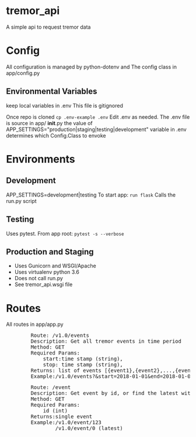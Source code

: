 # tremor_api
A simple api to request tremor data

# Config
All configuration is managed by 
python-dotenv and The config class in app/config.py
## Environmental Variables
keep local variables in .env This file is gitignored

Once repo is cloned 
`cp .env-example .env`
Edit .env as needed. 
The .env file is source in app/ __init__.py
the value of APP_SETTINGS="production|staging|testing|development"  variable in .env determines which Config.Class to envoke
# Environments
## Development
APP_SETTINGS=development|testing 
To start app:
`run flask`
Calls the run.py script

## Testing
Uses pytest. From app root:
`pytest -s --verbose`

## Production and Staging
* Uses Gunicorn and WSGI/Apache
* Uses virtualenv python 3.6
* Does not call run.py 
* See tremor_api.wsgi file

# Routes
All routes in app/app.py
<pre>
        Route: /v1.0/events
        Description: Get all tremor events in time period
        Method: GET
        Required Params:
            start:time stamp (string),
            stop: time stamp (string),
        Returns: list of events [{event1},{event2},...,{eventn}] or 404
        Example:/v1.0/events?&start=2018-01-01&end=2018-01-02
</pre>
<pre>
        Route: /event
        Description: Get event by id, or find the latest with event_id =0
        Method: GET
        Required Params:
            id (int)
        Returns:single event
        Example:/v1.0/event/123
                /v1.0/event/0 (latest)

</pre>
